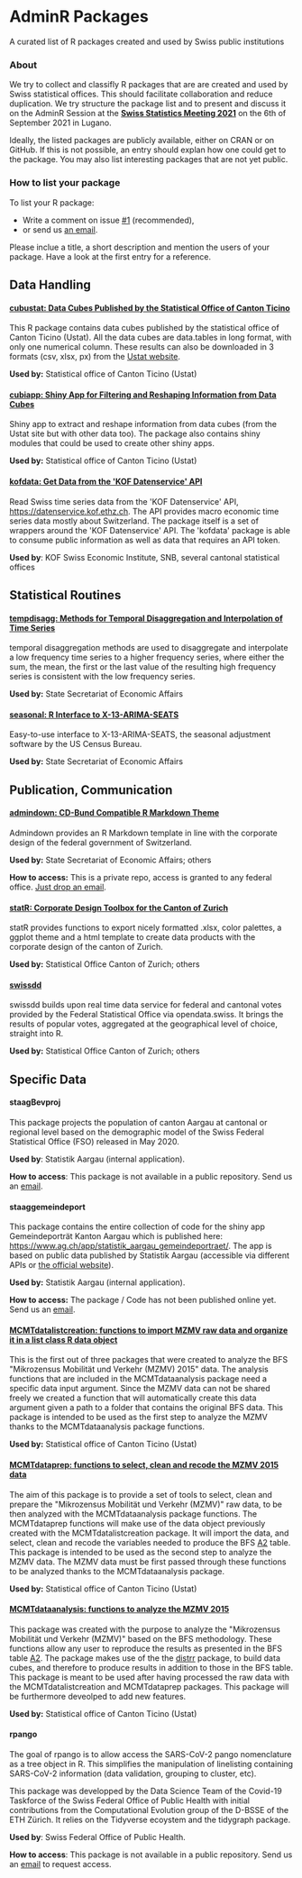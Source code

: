 # AdminR Packages

A curated list of R packages created and used by Swiss public institutions


### About

We try to collect and classifly R packages that are are created and used by Swiss statistical offices. This should facilitate collaboration and reduce duplication. We try structure the package list and to present and discuss it on the AdminR Session at the [**Swiss Statistics Meeting 2021**](https://www.statistiktage.ch/en/) on the 6th of September 2021 in Lugano.

Ideally, the listed packages are publicly available, either on CRAN or on GitHub. If this is not possible, an entry should explan how one could get to the package. You may also list interesting packages that are not yet public.


### How to list your package

To list your R package:

- Write a comment on issue [#1](https://github.com/swiss-adminR/pkgs/issues/1) (recommended),
- or send us [an email](ronald.indergand@seco.admin.ch).

Please inclue a title, a short description and mention the users of your package. Have a look at the first entry for a reference.




## Data Handling

#### [cubustat: Data Cubes Published by the Statistical Office of Canton Ticino](https://gitlab.com/gibonet/cubustat)

This R package contains data cubes published by the statistical office of Canton Ticino (Ustat). All the data cubes are data.tables in long format, with only one numerical column. These results can also be downloaded in 3 formats (csv, xlsx, px) from the [Ustat website](https://www3.ti.ch/DFE/DR/USTAT/index.php?fuseaction=interattivi.tabelle_interattive).

**Used by:** Statistical office of Canton Ticino (Ustat)


#### [cubiapp: Shiny App for Filtering and Reshaping Information from Data Cubes](https://gitlab.com/gibonet/cubiapp)

Shiny app to extract and reshape information from data cubes (from the Ustat site but with other data too). The package also contains shiny modules that could be used to create other shiny apps.

**Used by:** Statistical office of Canton Ticino (Ustat)


#### [kofdata: Get Data from the 'KOF Datenservice' API](https://cran.r-project.org/web/packages/kofdata/index.html)

Read Swiss time series data from the 'KOF Datenservice' API, <https://datenservice.kof.ethz.ch>. The API provides macro economic time series data mostly about Switzerland. The package itself is a set of wrappers around the 'KOF Datenservice' API. The 'kofdata' package is able to consume public information as well as data that requires an API token.

**Used by**: KOF Swiss Economic Institute, SNB, several cantonal statistical offices


## Statistical Routines

#### [tempdisagg: Methods for Temporal Disaggregation and Interpolation of Time Series](https://cran.r-project.org/web/packages/tempdisagg/index.html)

temporal disaggregation methods are used to disaggregate and interpolate a low frequency time series to a higher frequency series, where either the sum, the mean, the first or the last value of the resulting high frequency series is consistent with the low frequency series.

**Used by:** State Secretariat of Economic Affairs


#### [seasonal: R Interface to X-13-ARIMA-SEATS](https://cran.r-project.org/web/packages/seasonal/index.html)

Easy-to-use interface to X-13-ARIMA-SEATS, the seasonal adjustment software by the US Census Bureau.

**Used by:** State Secretariat of Economic Affairs





## Publication, Communication


#### [admindown: CD-Bund Compatible R Markdown Theme](https://github.com/swiss-adminR/admindown)

Admindown provides an R Markdown template in line with the corporate design of the federal government of Switzerland.

**Used by:** State Secretariat of Economic Affairs; others

**How to access:** This is a private repo, access is granted to any federal office. [Just drop an email](mailto:angelica@cynkra.com).


#### [statR: Corporate Design Toolbox for the Canton of Zurich](https://github.com/statistikZH/statR)

statR provides functions to export nicely formatted .xlsx, color palettes, a ggplot theme and a html template to create data products with the corporate design of the canton of Zurich.

**Used by:** Statistical Office Canton of Zurich; others


#### [swissdd](https://github.com/politanch/swissdd)

swissdd builds upon real time data service for federal and cantonal votes provided by the Federal Statistical Office via opendata.swiss. It brings the results of popular votes, aggregated at the geographical level of choice, straight into R. 

**Used by:** Statistical Office Canton of Zurich; others



## Specific Data

#### staagBevproj

This package projects the population of canton Aargau at cantonal or regional level based on the demographic model of the Swiss Federal Statistical Office (FSO) released in May 2020.

**Used by**: Statistik Aargau (internal application).

**How to access**: This package is not available in a public repository. Send us an [email](mailto:tina.cornioley@ag.ch).


#### staaggemeindeport

This package contains the entire collection of code for the shiny app Gemeindeporträt Kanton Aargau which is published here: https://www.ag.ch/app/statistik_aargau_gemeindeportraet/. The app is based on public data published by Statistik Aargau (accessible via different APIs or [the official website](https://www.ag.ch/de/dfr/statistik/statistik.jsp)).

**Used by:** Statistik Aargau (internal application).


**How to access:** The package / Code has not been published online yet. Send us an [email](mailto:nelson.stevens@ag.ch).


#### [MCMTdatalistcreation: functions to import MZMV raw data and organize it in a list class R data object](https://gitlab.com/MicheleUSTAT/mcmtdatalistcreation)

This is the first out of three packages that were created to analyze the BFS "Mikrozensus Mobilität und Verkehr (MZMV) 2015" data. The analysis functions that are included in the MCMTdataanalysis package need a specific data input argument. Since the MZMV data can not be shared freely we created a function that will automatically create this data argument given a path to a folder that contains the original BFS data. This package is intended to be used as the first step to analyze the MZMV thanks to the MCMTdataanalysis package functions.

**Used by:** Statistical office of Canton Ticino (Ustat)

#### [MCMTdataprep: functions to select, clean and recode the MZMV 2015 data](https://gitlab.com/MicheleUSTAT/mcmtdataprep)

The aim of this package is to provide a set of tools to select, clean and prepare the "Mikrozensus Mobilität und Verkehr (MZMV)" raw data, to be then analyzed with the MCMTdataanalysis package functions.
The MCMTdataprep functions will make use of the data object previously created with the MCMTdatalistcreation package. It will import the data, and select, clean and recode the variables needed to produce the BFS [A2](https://www.bfs.admin.ch/bfs/de/home/statistiken/kataloge-datenbanken/tabellen.assetdetail.2004971.html) table. This package is intended to be used as the second step to analyze the MZMV data. The MZMV data must be first passed through these functions to be analyzed thanks to the MCMTdataanalysis package.

**Used by:** Statistical office of Canton Ticino (Ustat)

#### [MCMTdataanalysis: functions to analyze the MZMV 2015](https://gitlab.com/MicheleUSTAT/mcmtdataanalysis)

This package was created with the purpose to analyze the "Mikrozensus Mobilität und Verkehr (MZMV)" based on the BFS methodology. These functions allow any user to reproduce the results as presented in the BFS table [A2](https://www.bfs.admin.ch/bfs/de/home/statistiken/kataloge-datenbanken/tabellen.assetdetail.2004971.html).
The package makes use of the the [distrr](https://cran.r-project.org/web/packages/distrr/index.html) package, to build data cubes, and therefore to produce results in addition to those in the BFS table. This package is meant to be used after having processed the raw data with the MCMTdatalistcreation and MCMTdataprep packages.
This package will be furthermore deveolped to add new features.

**Used by:** Statistical office of Canton Ticino (Ustat)

#### rpango

The goal of rpango is to allow access the SARS-CoV-2 pango nomenclature as a tree object in R. This simplifies the manipulation of linelisting containing SARS-CoV-2 information (data validation, grouping to cluster, etc).

This package was developped by the Data Science Team of the Covid-19 Taskforce of the Swiss Federal Office of Public Health with initial contributions from the Computational Evolution group of the D-BSSE of the ETH Zürich. It relies on the Tidyverse ecoystem and the tidygraph package.

**Used by**: Swiss Federal Office of Public Health.

**How to access**: This package is not available in a public repository. Send us an [email](mailto:samuel.colin@bag.admin.ch) to request access.
